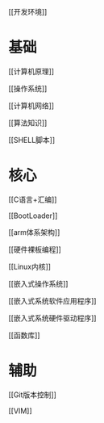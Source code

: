 [[开发环境]]

# 基础

[[计算机原理]]

[[操作系统]]

[[计算机网络]]

[[算法知识]]

[[SHELL脚本]]

# 核心

[[C语言+汇编]]

[[BootLoader]]

[[arm体系架构]]

[[硬件裸板编程]]

[[Linux内核]]

[[嵌入式操作系统]]

[[嵌入式系统软件应用程序]]

[[嵌入式系统硬件驱动程序]]

[[函数库]]

  

# 辅助

[[Git版本控制]]

[[VIM]]